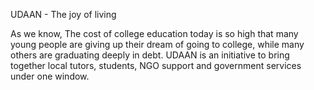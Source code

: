 
 UDAAN - The joy of living
 
 As we know, The cost of college education today is so high that many young people are giving up their dream of going to college, while many others are graduating deeply in debt.
 UDAAN is an initiative to bring together local tutors, students, NGO support and government services under one window.
